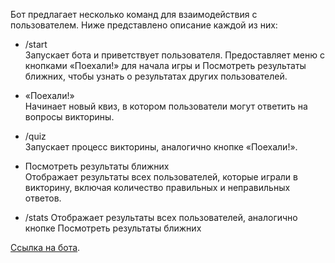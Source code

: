 Бот предлагает несколько команд для взаимодействия с пользователем. Ниже представлено описание каждой из них:

- /start  
  Запускает бота и приветствует пользователя. Предоставляет меню с кнопками «Поехали!» для начала игры и Посмотреть результаты ближних, чтобы узнать о результатах других пользователей.

- «Поехали!»  
  Начинает новый квиз, в котором пользователи могут ответить на вопросы викторины.

- /quiz  
  Запускает процесс викторины, аналогично кнопке «Поехали!».

- Посмотреть результаты ближних  
  Отображает результаты всех пользователей, которые играли в викторину, включая количество правильных и неправильных ответов.

- /stats
  Отображает результаты всех пользователей, аналогично кнопке Посмотреть результаты ближних

[Ссылка на бота](https://t.me/whymranderson_bot).